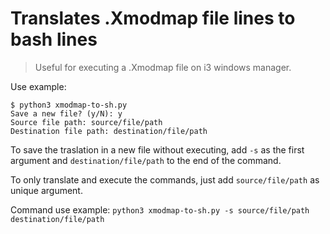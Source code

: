 # Translates .Xmodmap file lines to bash lines

> Useful for executing a .Xmodmap file on i3 windows manager.

Use example:

	$ python3 xmodmap-to-sh.py
	Save a new file? (y/N): y
	Source file path: source/file/path
	Destination file path: destination/file/path

To save the traslation in a new file without executing, add `-s` as the first argument and `destination/file/path` to the end of the command.

To only translate and execute the commands, just add `source/file/path` as unique argument.

Command use example: `python3 xmodmap-to-sh.py -s source/file/path destination/file/path`


